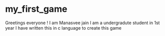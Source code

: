 # my_first_game
Greetings everyone !
I am Manasvee jain
I am a undergradute student in 1st year
I have written this in c language to create this game 


